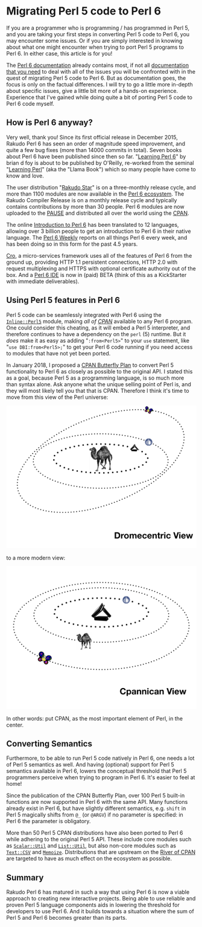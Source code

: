 Migrating Perl 5 code to Perl 6
===============================

If you are a programmer who is programming / has programmed in Perl 5,
and you are taking your first steps in converting Perl 5 code to Perl 6,
you may encounter some issues.  Or if you are simply interested in knowing
about what one might encounter when trying to port Perl 5 programs to Perl 6.
In either case, this article is for you!

The [Perl 6 documentation](https://docs.perl6.org/) already contains most, if
not all
[documentation that you need](https://docs.perl6.org/language/5to6-overview)
to deal with all of the issues you will be confronted with in the quest of
migrating Perl 5 code to Perl 6.  But as documentation goes, the focus is
only on the factual differences.  I will try to go a little more in-depth
about specific issues, give a little bit more of a hands-on experience.
Experience that I've gained while doing quite a bit of porting Perl 5 code
to Perl 6 code myself.

How is Perl 6 anyway?
---------------------
Very well, thank you!  Since its first official release in December 2015,
Rakudo Perl 6 has seen an order of magnitude speed improvement, and quite
a few bug fixes (more than 14000 commits in total).  Seven books about
Perl 6 have been published since then so far.
"[Learning Perl 6](https://www.learningperl6.com)" by brian d foy is about
to be published by O'Reilly, re-worked from the seminal
"[Learning Perl](http://shop.oreilly.com/product/0636920049517.do)" (aka the
"Llama Book") which so many people have come to know and love.

The user distribution "[Rakudo Star](https://rakudo.org/files)" is on a
three-monthly release cycle, and more than 1100 modules are now available in
the [Perl 6 ecosystem](https://modules.perl6.org).  The Rakudo Compiler
Release is on a monthly release cycle and typically contains contributions
by more than 30 people.  Perl 6 modules are now uploaded to the
[PAUSE](https://pause.perl.org/pause/query?ACTION=pause_04about) and
distributed all over the world using the [CPAN](https://www.cpan.org).

The online [Introduction to Perl 6](https://perl6intro.com) has been
translated to 12 languages, allowing over 3 billion people to get an
introduction to Perl 6 in their native language.  The
[Perl 6 Weekly](https://p6weekly.wordpress.com) reports on all things Perl 6
every week, and has been doing so in this form for the past 4.5 years.

[Cro](https://cro.services), a micro-services framework uses all of the
features of Perl 6 from the ground up, providing HTTP 1.1 persistent
connections, HTTP 2.0 with request multiplexing and HTTPS with optional
certificate authority out of the box.  And a [Perl 6 IDE](https://commaide.com)
is now in (paid) BETA (think of this as a KickStarter with immediate
deliverables).

Using Perl 5 features in Perl 6
-------------------------------
Perl 5 code can be seamlessly integrated with Perl 6 using the
[`Inline::Perl5`](http://modules.perl6.org/dist/Inline::Perl5:cpan:NINE)
module, making *all of [CPAN](https://metacpan.org)* available to any Perl 6
program.  One could consider this cheating, as it will embed a Perl 5
interpreter, and therefore continues to have a dependency on the `perl` (5)
runtime.  But it *does* make it as easy as adding "`:from<Perl5>`" to your
`use` statement, like "`use DBI:from<Perl5>;`" to get your Perl 6 code running
if you need access to modules that have not yet been ported.

In January 2018, I proposed a
[CPAN Butterfly Plan](https://www.perl.com/article/an-open-letter-to-the-perl-community/)
to convert Perl 5 functionality to Perl 6 as closely as possible to the
original API.  I stated this as a goal, because Perl 5 as a programming
language, is so much more than syntax alone.  Ask anyone what the unique
selling point of Perl is, and they will most likely tell you that that is
CPAN.  Therefore I think it's time to move from this view of the Perl universe:

![Dromecentric View](Dromecentric.png)

to a more modern view:

![Cpannican View](Cpannican.png)

In other words: put CPAN, as the most important element of Perl, in the
center.

Converting Semantics
--------------------
Furthermore, to be able to run Perl 5 code natively in Perl 6, one needs a
lot of Perl 5 semantics as well.  And having (optional) support for Perl 5
semantics available in Perl 6, lowers the conceptual threshold that Perl 5
programmers perceive when trying to program in Perl 6.  It's easier to feel
at home!

Since the publication of the CPAN Butterfly Plan, over 100 Perl 5 built-in
functions are now supported in Perl 6 with the same API.  Many functions
already exist in Perl 6, but have slightly different semantics, e.g. `shift`
in Perl 5 magically shifts from `@_` (or `@ARGV`) if no parameter is specified:
in Perl 6 the parameter is obligatory.

More than 50 Perl 5 CPAN distributions have also been ported to Perl 6 while
adhering to the original Perl 5 API.  These include core modules such as
[`Scalar::Util`](https://modules.perl6.org/dist/Scalar::Util) and
[`List::Util`](https://modules.perl6.org/dist/List::Util), but also non-core
modules such as [`Text::CSV`](https://modules.perl6.org/dist/Text::CSV) and
[`Memoize`](https://modules.perl6.org/dist/Memoize).  Distributions that are
upstream on the [River of CPAN](http://neilb.org/2015/04/20/river-of-cpan.html)
are targeted to have as much effect on the ecosystem as possible.

Summary
-------
Rakudo Perl 6 has matured in such a way that using Perl 6 is now a viable
approach to creating new interactive projects.  Being able to use reliable
and proven Perl 5 language components aids in lowering the threshold for
developers to use Perl 6.  And it builds towards a situation where the sum
of Perl 5 and Perl 6 becomes greater than its parts.
